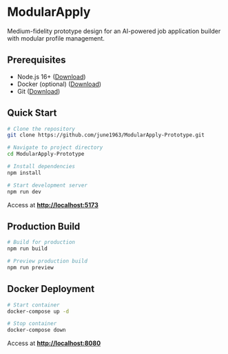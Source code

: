 # ModularApply

Medium-fidelity prototype design for an AI-powered job application builder with modular profile management.

## Prerequisites

- Node.js 16+ ([Download](https://nodejs.org/))
- Docker (optional) ([Download](https://www.docker.com/))
- Git ([Download](https://git-scm.com/))

## Quick Start

```bash
# Clone the repository
git clone https://github.com/june1963/ModularApply-Prototype.git

# Navigate to project directory
cd ModularApply-Prototype

# Install dependencies
npm install

# Start development server
npm run dev
```

Access at **<http://localhost:5173>**

## Production Build

```bash
# Build for production
npm run build

# Preview production build
npm run preview
```

## Docker Deployment

```bash
# Start container
docker-compose up -d

# Stop container
docker-compose down
```

Access at **<http://localhost:8080>**
